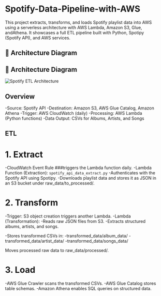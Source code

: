 # Spotify-Data-Pipeline-with-AWS
This project extracts, transforms, and loads Spotify playlist data into AWS using a serverless architecture with AWS Lambda, Amazon S3, Glue, andAthena. It showcases a full ETL pipeline built with Python, Spotipy (Spotify API), and AWS services.


## 📌 Architecture Diagram
## 📌 Architecture Diagram

![Spotify ETL Architecture](architecture/ETL.png)



## Overview
-Source: Spotify API
-Destination: Amazon S3, AWS Glue Catalog, Amazon Athena
-Trigger: AWS CloudWatch (daily)
-Processing: AWS Lambda (Python functions)
-Data Output: CSVs for Albums, Artists, and Songs

## ETL
# 1. Extract
-CloudWatch Event Rule ###triggers the Lambda function daily.
-Lambda Function (Extraction): `spotify_api_data_extract.py` 
-Authenticates with the Spotify API using Spotipy.
-Downloads playlist data and stores it as JSON in an S3 bucket under raw_data/to_processed/.

# 2. Transform
-Trigger: S3 object creation triggers another Lambda.
-Lambda (Transformation):
-Reads raw JSON files from S3.
-Extracts structured albums, artists, and songs.

-Stores transformed CSVs in:
 -transformed_data/album_data/
 -transformed_data/artist_data/
 -transformed_data/songs_data/

Moves processed raw data to raw_data/processed/.

# 3. Load
-AWS Glue Crawler scans the transformed CSVs.
-AWS Glue Catalog stores table schemas.
-Amazon Athena enables SQL queries on structured data.

